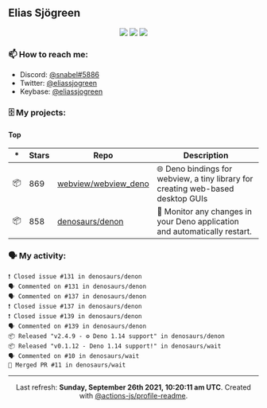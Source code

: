 ## Elias Sjögreen

<p align="center">
  <img src="https://img.shields.io/badge/🎂-dec. 2003-success" />
  <img src="https://img.shields.io/badge/🌎-Stockholm-informational" />
  <img src="https://img.shields.io/badge/👦-He/Him-informational" />
</p>

### 📫 How to reach me:

- Discord: [@snabel#5886](https://discord.com/users/267978757799673866)
- Twitter: [@eliassjogreen](https://twitter.com/eliassjogreen)
- Keybase: [@eliassjogreen](https://keybase.io/eliassjogreen)

### 🗄 My projects:

#### Top
|*|Stars|Repo|Description|
|---|---|---|---|
| 📦 | 869 | [webview/webview_deno](https://github.com/webview/webview_deno) | 🌐 Deno bindings for webview, a tiny library for creating web-based desktop GUIs |
| 📦 | 858 | [denosaurs/denon](https://github.com/denosaurs/denon) | 👀 Monitor any changes in your Deno application and automatically restart. |

### 🗣 My activity:

```
❗️ Closed issue #131 in denosaurs/denon
🗣 Commented on #131 in denosaurs/denon
🗣 Commented on #137 in denosaurs/denon
❗️ Closed issue #137 in denosaurs/denon
❗️ Closed issue #139 in denosaurs/denon
🗣 Commented on #139 in denosaurs/denon
📦 Released "v2.4.9 - ⚙️ Deno 1.14 support" in denosaurs/denon
📦 Released "v0.1.12 - Deno 1.14 support!" in denosaurs/wait
🗣 Commented on #10 in denosaurs/wait
🎉 Merged PR #11 in denosaurs/wait
```

------------
<p align="center">Last refresh: <b>Sunday, September 26th 2021, 10:20:11 am UTC</b>. Created with <a href=https://github.com/marketplace/actions/profile-readme>@actions-js/profile-readme</a>.</p>
